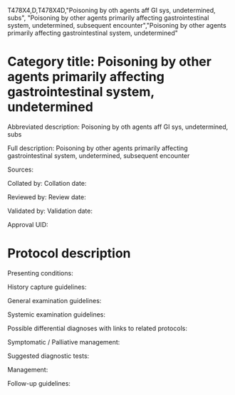T478X4,D,T478X4D,"Poisoning by oth agents aff GI sys, undetermined, subs", "Poisoning by other agents primarily affecting gastrointestinal system, undetermined, subsequent encounter","Poisoning by other agents primarily affecting gastrointestinal system, undetermined"
# Category title: Poisoning by other agents primarily affecting gastrointestinal system, undetermined

Abbreviated description: Poisoning by oth agents aff GI sys, undetermined, subs

Full description: Poisoning by other agents primarily affecting gastrointestinal system, undetermined, subsequent encounter

Sources:

Collated by:
Collation date:

Reviewed by:
Review date:

Validated by:
Validation date:

Approval UID:

# Protocol description

Presenting conditions:

History capture guidelines:

General examination guidelines:

Systemic examination guidelines:

Possible differential diagnoses with links to related protocols:

Symptomatic / Palliative management:

Suggested diagnostic tests:

Management:

Follow-up guidelines:

